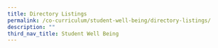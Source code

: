 ```yaml
---
title: Directory Listings
permalink: /co-curriculum/student-well-being/directory-listings/
description: ""
third_nav_title: Student Well Being
---
```


